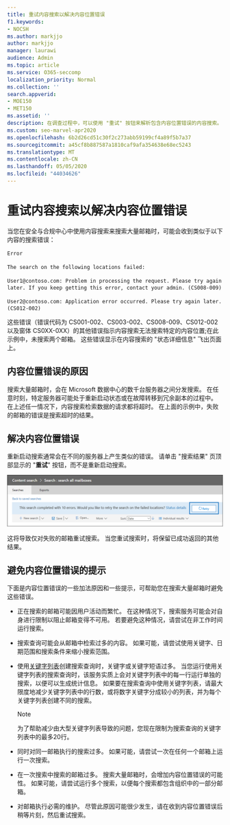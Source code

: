 ```yaml
---
title: 重试内容搜索以解决内容位置错误
f1.keywords:
- NOCSH
ms.author: markjjo
author: markjjo
manager: laurawi
audience: Admin
ms.topic: article
ms.service: O365-seccomp
localization_priority: Normal
ms.collection: ''
search.appverid:
- MOE150
- MET150
ms.assetid: ''
description: 在调查过程中，可以使用 "重试" 按钮来解析包含内容位置错误的内容搜索。
ms.custom: seo-marvel-apr2020
ms.openlocfilehash: 6b2d26cd51c30f2c273abb59199cf4a89f5b7a37
ms.sourcegitcommit: a45cf8b887587a1810caf9afa354638e68ec5243
ms.translationtype: MT
ms.contentlocale: zh-CN
ms.lasthandoff: 05/05/2020
ms.locfileid: "44034626"
---
```

# <a name="retry-a-content-search-to-resolve-a-content-location-error"></a>重试内容搜索以解决内容位置错误

当您在安全与合规中心中使用内容搜索来搜索大量邮箱时，可能会收到类似于以下内容的搜索错误：

```text
Error

The search on the following locations failed:

User1@contoso.com: Problem in processing the request. Please try again later. If you keep getting this error, contact your admin. (CS008-009)

User2@contoso.com: Application error occurred. Please try again later. (CS012-002)
```

这些错误（错误代码为 CS001-002、CS003-002、CS008-009、CS012-002 以及窗体 CS0XX-0XX）的其他错误指示内容搜索无法搜索特定的内容位置;在此示例中，未搜索两个邮箱。 这些错误显示在内容搜索的 "状态详细信息" 飞出页面上。

## <a name="cause-of-content-location-errors"></a>内容位置错误的原因

搜索大量邮箱时，会在 Microsoft 数据中心的数千台服务器之间分发搜索。 在任意时刻，特定服务器可能处于重新启动状态或在故障转移到冗余副本的过程中。 在上述任一情况下，内容搜索检索数据的请求都将超时。 在上面的示例中，失败的邮箱的错误是搜索超时的结果。

## <a name="resolving-content-location-errors"></a>解决内容位置错误

重新启动搜索通常会在不同的服务器上产生类似的错误。 请单击 "搜索结果" 页顶部显示的 "**重试**" 按钮，而不是重新启动搜索。

![单击 "重试" 按钮解决内容位置错误](../media/retrycontentsearch3.png)

这将导致仅对失败的邮箱重试搜索。 当您重试搜索时，将保留已成功返回的其他结果。

## <a name="tips-to-avoid-content-location-errors"></a>避免内容位置错误的提示

下面是内容位置错误的一些加法原因和一些提示，可帮助您在搜索大量邮箱时避免这些错误。

- 正在搜索的邮箱可能因用户活动而繁忙。 在这种情况下，搜索服务可能会对自身进行限制以阻止邮箱变得不可用。 若要避免这种情况，请尝试在非工作时间运行搜索。

- 搜索查询可能会从邮箱中检索过多的内容。 如果可能，请尝试使用关键字、日期范围和搜索条件来缩小搜索范围。

- 使用[关键字列表](view-keyword-statistics-for-content-search.md#get-keyword-statistics-for-content-searches)创建搜索查询时，关键字或关键字短语过多。 当您运行使用关键字列表的搜索查询时，该服务实质上会对关键字列表中的每一行运行单独的搜索，以便可以生成统计信息。 如果要在搜索查询中使用关键字列表，请最大限度地减少关键字列表中的行数，或将数字关键字分成较小的列表，并为每个关键字列表创建不同的搜索。

  > [!NOTE]
  > 为了帮助减少由大型关键字列表导致的问题，您现在限制为搜索查询的关键字列表中的最多20行。

- 同时对同一邮箱执行的搜索过多。 如果可能，请尝试一次在任何一个邮箱上运行一次搜索。

- 在一次搜索中搜索的邮箱过多。 搜索大量邮箱时，会增加内容位置错误的可能性。 如果可能，请尝试运行多个搜索，以便每个搜索都包含组织中的一部分邮箱。

- 对邮箱执行必需的维护。 尽管此原因可能很少发生，请在收到内容位置错误后稍等片刻，然后重试搜索。
